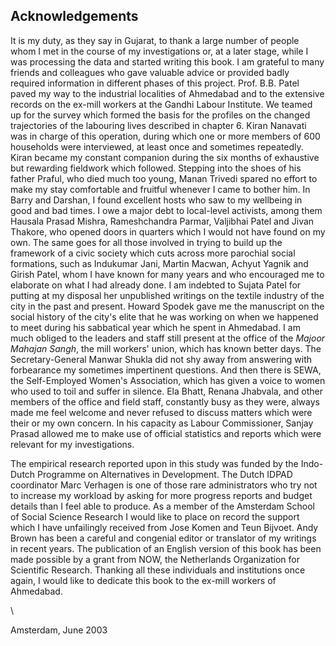 ## Acknowledgements

It is my duty, as they say in Gujarat, to thank a large number of people
whom I met in the course of my investigations or, at a later stage, while
I was processing the data and started writing this book. I am grateful to
many friends and colleagues who gave valuable advice or provided badly
required information in different phases of this project. Prof. B.B. Patel
paved my way to the industrial localities of Ahmedabad and to the
extensive records on the ex-mill workers at the Gandhi Labour Institute.
We teamed up for the survey which formed the basis for the profiles on
the changed trajectories of the labouring lives described in chapter 6.
Kiran Nanavati was in charge of this operation, during which one or
more members of 600 households were interviewed, at least once and
sometimes repeatedly. Kiran became my constant companion during the
six months of exhaustive but rewarding fieldwork which followed.
Stepping into the shoes of his father Praful, who died much too young,
Manan Trivedi spared no effort to make my stay comfortable and fruitful
whenever I came to bother him. In Barry and Darshan, I found excellent
hosts who saw to my wellbeing in good and bad times. I owe a major
debt to local-level activists, among them Hausala Prasad Mishra,
Rameshchandra Parmar, Valjibhai Patel and Jivan Thakore, who opened
doors in quarters which I would not have found on my own. The same
goes for all those involved in trying to build up the framework of a civic
society which cuts across more parochial social formations, such as
Indukumar Jani, Martin Macwan, Achyut Yagnik and Girish Patel,
whom I have known for many years and who encouraged me to elaborate
on what I had already done. I am indebted to Sujata Patel for putting at
my disposal her unpublished writings on the textile industry of the city
in the past and present. Howard Spodek gave me the manuscript on the
social history of the city's elite that he was working on when we
happened to meet during his sabbatical year which he spent in
Ahmedabad. I am much obliged to the leaders and staff still present at
the office of the _Majoor Mahajan Sangh_, the mill workers' union, which
has known better days. The Secretary-General Manwar Shukla did not
shy away from answering with forbearance my sometimes impertinent
questions. And then there is SEWA, the Self-Employed Women's Association,
which has given a voice to women who used to toil and suffer in
silence. Ela Bhatt, Renana Jhabvala, and other members of the office and
field staff, constantly busy as they were, always made me feel welcome
and never refused to discuss matters which were their or my own
concern. In his capacity as Labour Commissioner, Sanjay Prasad allowed
me to make use of official statistics and reports which were relevant for
my investigations.

The empirical research reported upon in this study was funded by the
Indo-Dutch Programme on Alternatives in Development. The Dutch
IDPAD coordinator Marc Verhagen is one of those rare administrators
who try not to increase my workload by asking for more progress reports
and budget details than I feel able to produce. As a member of the
Amsterdam School of Social Science Research I would like to place on
record the support which I have unfailingly received from Jose Komen
and Teun Bijvoet. Andy Brown has been a careful and congenial editor or
translator of my writings in recent years. The publication of an English
version of this book has been made possible by a grant from NOW, the
Netherlands Organization for Scientific Research. Thanking all these
individuals and institutions once again, I would like to dedicate this
book to the ex-mill workers of Ahmedabad.

\ 

Amsterdam,
June 2003
